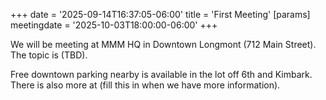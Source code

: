 +++
date = '2025-09-14T16:37:05-06:00'
title = 'First Meeting'
[params]
  meetingdate = '2025-10-03T18:00:00-06:00'
+++

We will be meeting at MMM HQ in Downtown Longmont (712 Main Street). The topic is (TBD).

<!--more-->

Free downtown parking nearby is available in the lot off 6th and Kimbark. There is also more at (fill this in when we have more information).

